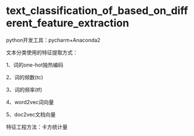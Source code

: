 # text_classification_of_based_on_different_feature_extraction
python开发工具：pycharm+Anaconda2

文本分类使用的特征提取方式：

1、词的one-hot独热编码

2、词的频数(tc)

3、词的频率(tf)

4、word2vec词向量

5、doc2vec文档向量

特征工程方法：卡方统计量

